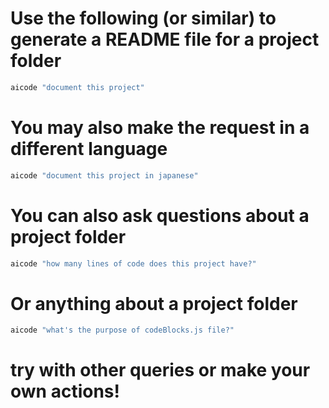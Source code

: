 # Use the following (or similar) to generate a README file for a project folder
```bash
aicode "document this project"
```

# You may also make the request in a different language
```bash
aicode "document this project in japanese"
```

# You can also ask questions about a project folder
```bash
aicode "how many lines of code does this project have?"
```

# Or anything about a project folder
```bash
aicode "what's the purpose of codeBlocks.js file?"
```

# try with other queries or make your own actions!
